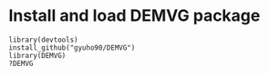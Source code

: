 # Install and load DEMVG package
```
library(devtools) 
install_github("gyuho90/DEMVG")
library(DEMVG)
?DEMVG
```

